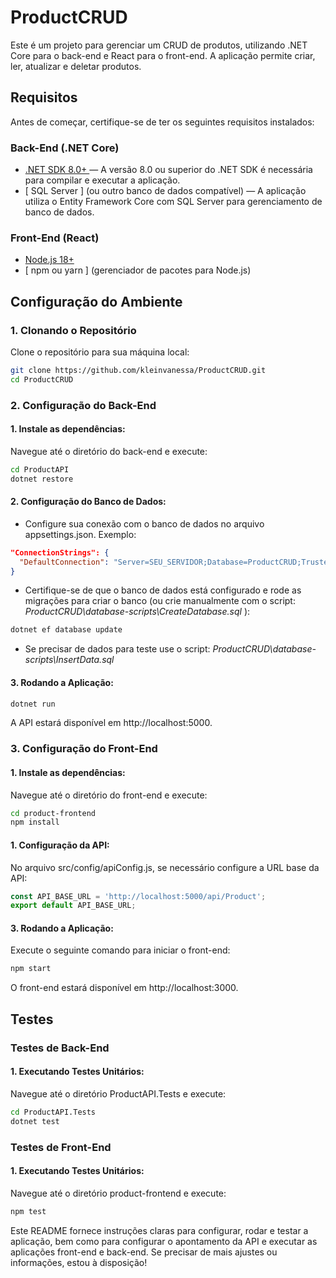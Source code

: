 # ProductCRUD

Este é um projeto para gerenciar um CRUD de produtos, utilizando .NET Core para o back-end e React para o front-end. 
A aplicação permite criar, ler, atualizar e deletar produtos.

## Requisitos

Antes de começar, certifique-se de ter os seguintes requisitos instalados:

### Back-End (.NET Core)

- [ .NET SDK 8.0+ ](https://dotnet.microsoft.com/download/dotnet) — A versão 8.0 ou superior do .NET SDK é necessária para compilar e executar a aplicação.
- [ SQL Server ] (ou outro banco de dados compatível) — A aplicação utiliza o Entity Framework Core com SQL Server para gerenciamento de banco de dados.

### Front-End (React)

- [ Node.js 18+ ](https://nodejs.org/)
- [ npm ou yarn ] (gerenciador de pacotes para Node.js)

## Configuração do Ambiente

### 1. Clonando o Repositório

Clone o repositório para sua máquina local:

```bash
git clone https://github.com/kleinvanessa/ProductCRUD.git
cd ProductCRUD
```

### 2. Configuração do Back-End

#### 1. Instale as dependências:

Navegue até o diretório do back-end e execute:

```bash
cd ProductAPI
dotnet restore
```
#### 2. Configuração do Banco de Dados:

- Configure sua conexão com o banco de dados no arquivo appsettings.json. Exemplo:

```json
"ConnectionStrings": {
  "DefaultConnection": "Server=SEU_SERVIDOR;Database=ProductCRUD;Trusted_Connection=True;"
}
```

- Certifique-se de que o banco de dados está configurado e rode as migrações para criar o banco 
(ou crie manualmente com o script: *ProductCRUD\database-scripts\CreateDatabase.sql* ):

```bash
dotnet ef database update
```

- Se precisar de dados para teste use o script: *ProductCRUD\database-scripts\InsertData.sql*

#### 3. Rodando a Aplicação:

```bash
dotnet run
```
A API estará disponível em http://localhost:5000.


### 3. Configuração do Front-End

#### 1. Instale as dependências:

Navegue até o diretório do front-end e execute:

```bash
cd product-frontend
npm install
```

#### 1. Configuração da API:

No arquivo src/config/apiConfig.js, se necessário configure a URL base da API:

```javascript
const API_BASE_URL = 'http://localhost:5000/api/Product';
export default API_BASE_URL;
```

#### 3. Rodando a Aplicação:

Execute o seguinte comando para iniciar o front-end:

```bash
npm start
```
O front-end estará disponível em http://localhost:3000.

## Testes

### Testes de Back-End

#### 1. Executando Testes Unitários:

Navegue até o diretório ProductAPI.Tests e execute:

```bash
cd ProductAPI.Tests
dotnet test
```

### Testes de Front-End

#### 1. Executando Testes Unitários:

Navegue até o diretório product-frontend e execute:

```bash
npm test
```


Este README fornece instruções claras para configurar, rodar e testar a aplicação, 
bem como para configurar o apontamento da API e executar as aplicações front-end e back-end. 
Se precisar de mais ajustes ou informações, estou à disposição!
